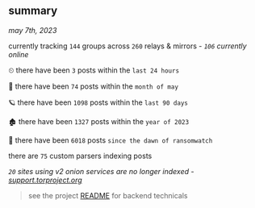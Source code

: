 
## summary
_may 7th, 2023_

currently tracking `144` groups across `260` relays & mirrors - _`106` currently online_

⏲ there have been `3` posts within the `last 24 hours`

🦈 there have been `74` posts within the `month of may`

🪐 there have been `1098` posts within the `last 90 days`

🏚 there have been `1327` posts within the `year of 2023`

🦕 there have been `6018` posts `since the dawn of ransomwatch`

there are `75` custom parsers indexing posts

_`20` sites using v2 onion services are no longer indexed - [support.torproject.org](https://support.torproject.org/onionservices/v2-deprecation/)_

> see the project [README](https://github.com/joshhighet/ransomwatch#ransomwatch--) for backend technicals
